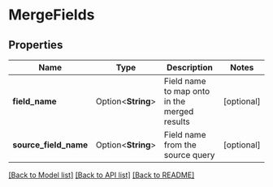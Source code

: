 # MergeFields

## Properties

Name | Type | Description | Notes
------------ | ------------- | ------------- | -------------
**field_name** | Option<**String**> | Field name to map onto in the merged results | [optional]
**source_field_name** | Option<**String**> | Field name from the source query | [optional]

[[Back to Model list]](../README.md#documentation-for-models) [[Back to API list]](../README.md#documentation-for-api-endpoints) [[Back to README]](../README.md)


